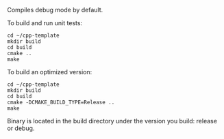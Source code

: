 Compiles debug mode by default.

To build and run unit tests:

```
cd ~/cpp-template
mkdir build
cd build
cmake ..
make
```

To build an optimized version:
```
cd ~/cpp-template
mkdir build
cd build
cmake -DCMAKE_BUILD_TYPE=Release ..
make
```

Binary is located in the build directory under the version you build:
release or debug.
